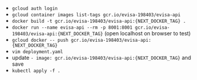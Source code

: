 - `gcloud auth login`
- `gcloud container images list-tags gcr.io/evisa-198403/evisa-api`
- `docker build -t gcr.io/evisa-198403/evisa-api:{NEXT_DOCKER_TAG} .`
- `docker run --name evisa-api --rm -p 8001:8001 gcr.io/evisa-198403/evisa-api:{NEXT_DOCKER_TAG}` (open localhost on browser to test)
- `gcloud docker -- push gcr.io/evisa-198403/evisa-api:{NEXT_DOCKER_TAG}`
- `vim deployment.yaml`
- update `- image: gcr.io/evisa-198403/evisa-api:{NEXT_DOCKER_TAG}` and save
- `kubectl apply -f .`

